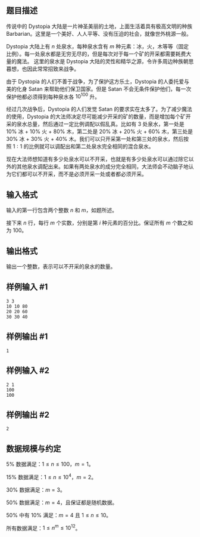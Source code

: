 ## 题目描述

传说中的 Dystopia 大陆是一片神圣美丽的土地，上面生活着具有极高文明的种族 Barbarian。这里是一个美好、人人平等、没有压迫的社会，就像世外桃源一般。

Dystopia 大陆上有 $n$ 处泉水，每种泉水含有 $m$ 种元素：冰，火，木等等（固定比例）。每一处泉水都是无穷无尽的，但是每次对于每一个矿的开采都需要耗费大量的魔法。 这里的泉水是 Dystopia 大陆的灵性和精华之源，令许多周边种族朝思暮想，也因此常常招致来战争。

由于 Dystopia 的人们不善于战争，为了保护这方乐土，Dystopia 的人委托爱与美的化身 Satan 来帮助他们保卫国家。但是 Satan 不会无条件保护他们，每一次保护他都必须得到每种泉水各 $10^{100}$ 升。

经过几次战争后，Dystopia 的人们发觉 Satan 的要求实在太多了。为了减少魔法的使用，Dystopia 的大法师决定尽可能减少开采的矿的数量，而是增加每个矿开采的泉水总量，然后通过一定比例调配以假乱真。比如有 $3$ 处泉水，第一处是 $10\%$ 冰 + $10\%$ 火 + $80\%$ 木，第二处是 $20\%$ 冰 + $20\%$ 火 + $60\%$ 木，第三处是 $30\%$ 冰 + $30\%$ 火 + $40\%$ 木。我们可以只开采第一处和第三处的泉水，然后按照 $1:1$ 的比例就可以调配出和第二处泉水完全相同的混合泉水。

现在大法师想知道有多少处泉水可以不开采，也就是有多少处泉水可以通过除它以外的其他泉水调配出来。如果有两处泉水的成分完全相同，大法师会不动脑子地认为它们都可以不开采，而不是必须开采一处或者都必须开采。

## 输入格式

输入的第一行包含两个整数 $n$ 和 $m$，如题所述。

接下来 $n$ 行，每行 $m$ 个实数，分别是第 $i$ 种元素的百分比。保证所有 $m$ 个数之和为 $100$。

## 输出格式

输出一个整数，表示可以不开采的泉水的数量。

## 样例输入 #1

```plain
3 3
10 10 80
20 20 60
30 30 40
```

## 样例输出 #1

```plain
1
```

## 样例输入 #2

```plain
2 1
100
100
```

## 样例输出 #2

```plain
2
```

## 数据规模与约定

$5\%$ 数据满足：$1\leq n\leq 100$，$m=1$。

$15\%$ 数据满足：$1\leq n\leq  10^4$，$m=2$。

$30\%$ 数据满足：$m=3$。

$50\%$ 数据满足：$m=4$，且保证都是随机数据。

$50\%$ 中有 $10\%$ 满足：$m=4$ 且 $1\leq n\leq 10$。

所有数据满足：$1\leq n^m\leq 10^{12}$。

